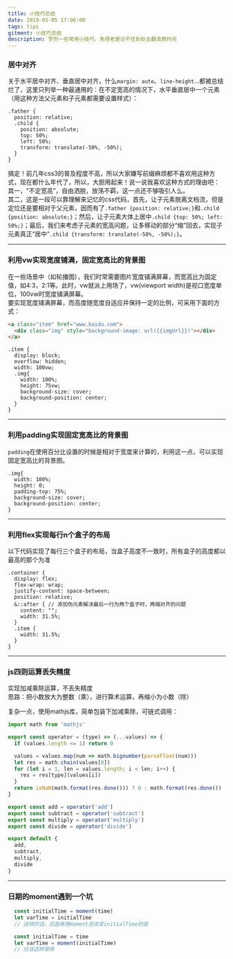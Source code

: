 ```yaml
---
title: 小技巧总结
date: 2019-05-05 17:06:00
tags: tips
gitment: 小技巧总结
description: 罗列一些常用小技巧，免得老是记不住到处去翻浪费时间
---
```


### 居中对齐 ###
关于水平居中对齐、垂直居中对齐，什么`margin: auto`、`line-height`...都被总结烂了，这里只列举一种最通用的：在不定宽高的情况下，水平垂直居中一个元素（用这种方法父元素和子元素都需要设置样式）：
```less
.father {
  position: relative;
  .child {
    position: absolute;
    top: 50%;
    left: 50%;
    transform: translate(-50%, -50%);
  }
}
```
搞定！前几年css3的普及程度不高，所以大家嫌写前缀麻烦都不喜欢用这种方式，现在都什么年代了，所以，大胆用起来！说一说我喜欢这种方式的理由吧：   
其一，“不定宽高”，自由洒脱，放荡不羁，这一点还不够吸引人么。   
其二，这是一段可以靠理解来记忆的css代码，首先，让子元素脱离文档流，但是定位还是要相对于父元素，因而有了`.father {position: relative;}`和`.child {position: absolute;}`；然后，让子元素大体上居中`.child {top: 50%; left: 50%;}`；最后，我们来考虑子元素的宽高问题，让多移动的部分“缩”回去，实现子元素真正“居中”`.child {transform: translate(-50%, -50%);}`。

***

### 利用vw实现宽度铺满，固定宽高比的背景图 ###
在一些场景中（如轮播图），我们时常需要图片宽度铺满屏幕，而宽高比为固定值，如4:3，2:1等。此时，vw就派上用场了，vw(viewport width)是视口宽度单位，100vw时宽度铺满屏幕。   
要实现宽度铺满屏幕，而高度随宽度自适应并保持一定的比例，可采用下面的方式：
```html
<a class="item" href="www.baidu.com">
  <div class="img" style="background-image: url({{imgUrl}})"></div>
</a>
```
```less
.item {
  display: block;
  overflow: hidden;
  width: 100vw;
  .img{
    width: 100%;
    height: 75vw;
    background-size: cover;
    background-position: center;
  }
}
```
***

### 利用padding实现固定宽高比的背景图 ###
`padding`在使用百分比设置的时候是相对于宽度来计算的，利用这一点，可以实现固定宽高比的背景图。
```less
.img{
  width: 100%;
  height: 0;
  padding-top: 75%;
  background-size: cover;
  background-position: center;
}
```

***

### 利用flex实现每行n个盒子的布局 ###
以下代码实现了每行三个盒子的布局，当盒子高度不一致时，所有盒子的高度都以最高的那个为准
```less
.container {
  display: flex;
  flex-wrap: wrap;
  justify-content: space-between;
  position: relative;
  &::after { // 添加伪元素解决最后一行为两个盒子时，两端对齐的问题
    content: "";
    width: 31.5%;
  }
  .item {
    width: 31.5%;
  }
}
```

***

### js四则运算丢失精度 ###
实现加减乘除运算，不丢失精度   
思路：把小数放大为整数（乘），进行算术运算，再缩小为小数（除）

复杂一点，使用mathjs库，简单包装下加减乘除，可链式调用：
```js
import math from 'mathjs'

export const operator = (type) => (...values) => {
  if (values.length <= 1) return 0

  values = values.map(num => math.bignumber(parseFloat(num)))
  let res = math.chain(values[0])
  for (let i = 1, len = values.length; i < len; i++) {
    res = res[type](values[i])
  }
  return isNaN(math.format(res.done())) ? 0 : math.format(res.done())
}

export const add = operator('add')
export const subtract = operator('subtract')
export const multiply = operator('multiply')
export const divide = operator('divide')

export default {
  add,
  subtract,
  multiply,
  divide
}
```

***

### 日期的moment遇到一个坑 ###
```js
  const initialTime = moment(time)
  let varTime = initialTime
  // 这样的话，后面再用moment会改变initialTime的值
```

```js
  const initialTime = time
  let varTime = moment(initialTime)
  // 应该这样使用
```
